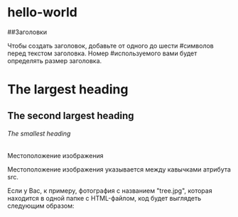 # hello-world

##Заголовки

Чтобы создать заголовок, добавьте от одного до шести #символов перед текстом заголовка. Номер #используемого вами будет определять размер заголовка.

# The largest heading
## The second largest heading
###### The smallest heading


Местоположение изображения

Местоположение изображения указывается между кавычками атрибута src.

Если у Вас, к примеру, фотография с названием "tree.jpg", которая находится в одной папке с HTML-файлом, код будет выглядеть следующим образом:
